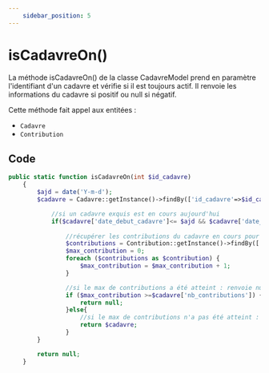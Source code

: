 ```yaml
---
    sidebar_position: 5
---
```


# isCadavreOn()

La méthode isCadavreOn() de la classe CadavreModel prend en paramètre l'identifiant d'un cadavre et vérifie si il est toujours actif.
Il renvoie les informations du cadavre si positif ou null si négatif.

Cette méthode fait appel aux entitées :
- `Cadavre`
- `Contribution`

## Code

```php title="CadavreModel"
public static function isCadavreOn(int $id_cadavre)
    {
        $ajd = date('Y-m-d');
        $cadavre = Cadavre::getInstance()->findBy(['id_cadavre'=>$id_cadavre])[0];

            //si un cadavre exquis est en cours aujourd'hui
            if($cadavre['date_debut_cadavre']<= $ajd && $cadavre['date_fin_cadavre']>=$ajd){
            
                //récupérer les contributions du cadavre en cours pour vérif si le max n'a pas été atteint
                $contributions = Contribution::getInstance()->findBy(['id_'.$_SESSION['role'] => $_SESSION['user_id'], 'id_cadavre'=> $cadavre['id_cadavre']]);
                $max_contribution = 0;
                foreach ($contributions as $contribution) {
                    $max_contribution = $max_contribution + 1; 
                }

                //si le max de contributions a été atteint : renvoie null
                if ($max_contribution >=$cadavre['nb_contributions']) {
                    return null;
                }else{
                    //si le max de contributions n'a pas été atteint : affichage du cadavre en cours
                    return $cadavre;
                }
        }

        return null;
    }
```